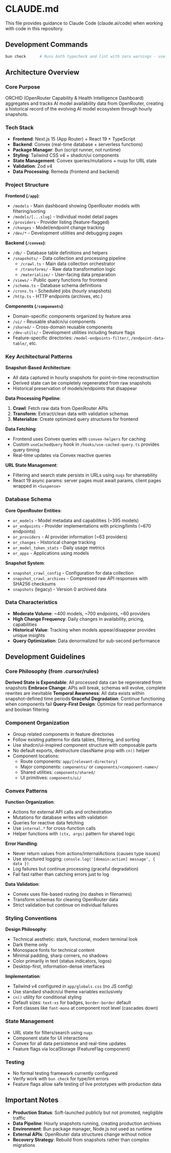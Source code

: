 # CLAUDE.md

This file provides guidance to Claude Code (claude.ai/code) when working with code in this repository.

## Development Commands

```bash
bun check      # Runs both typecheck and lint with zero warnings - use this to verify your work
```

## Architecture Overview

### Core Purpose

ORCHID (OpenRouter Capability & Health Intelligence Dashboard) aggregates and tracks AI model availability data from OpenRouter, creating a historical record of the evolving AI model ecosystem through hourly snapshots.

### Tech Stack

- **Frontend**: Next.js 15 (App Router) + React 19 + TypeScript
- **Backend**: Convex (real-time database + serverless functions)
- **Package Manager**: Bun (script runner, not runtime)
- **Styling**: Tailwind CSS v4 + shadcn/ui components
- **State Management**: Convex queries/mutations + nuqs for URL state
- **Validation**: Zod v4
- **Data Processing**: Remeda (frontend and backend)

### Project Structure

**Frontend (`/app`)**:

- `/models` - Main dashboard showing OpenRouter models with filtering/sorting
- `/models/[...slug]` - Individual model detail pages
- `/providers` - Provider listing (feature-flagged)
- `/changes` - Model/endpoint change tracking
- `/dev/*` - Development utilities and debugging pages

**Backend (`/convex`)**:

- `/db/` - Database table definitions and helpers
- `/snapshots/` - Data collection and processing pipeline
  - `/crawl.ts` - Main data collection orchestrator
  - `/transforms/` - Raw data transformation logic
  - `/materialize/` - User-facing data preparation
- `/views/` - Public query functions for frontend
- `/schema.ts` - Database schema definitions
- `/crons.ts` - Scheduled jobs (hourly snapshots)
- `/http.ts` - HTTP endpoints (archives, etc.)

**Components (`/components`)**:

- Domain-specific components organized by feature area
- `/ui/` - Reusable shadcn/ui components
- `/shared/` - Cross-domain reusable components
- `/dev-utils/` - Development utilities including feature flags
- Feature-specific directories: `/model-endpoints-filter/`, `/endpoint-data-table/`, etc.

### Key Architectural Patterns

**Snapshot-Based Architecture**:

- All data captured in hourly snapshots for point-in-time reconstruction
- Derived state can be completely regenerated from raw snapshots
- Historical preservation of models/endpoints that disappear

**Data Processing Pipeline**:

1. **Crawl**: Fetch raw data from OpenRouter APIs
2. **Transform**: Extract/clean data with validation schemas
3. **Materialize**: Create optimized query structures for frontend

**Data Fetching**:

- Frontend uses Convex queries with `convex-helpers` for caching
- Custom `useCachedQuery` hook in `/hooks/use-cached-query.ts` provides query timing
- Real-time updates via Convex reactive queries

**URL State Management**:

- Filtering and search state persists in URLs using `nuqs` for shareability
- React 19 async params: server pages must await params, client pages wrapped in `<Suspense>`

### Database Schema

**Core OpenRouter Entities**:

- `or_models` - Model metadata and capabilities (~395 models)
- `or_endpoints` - Provider implementations with pricing/limits (~670 endpoints)
- `or_providers` - AI provider information (~63 providers)
- `or_changes` - Historical change tracking
- `or_model_token_stats` - Daily usage metrics
- `or_apps` - Applications using models

**Snapshot System**:

- `snapshot_crawl_config` - Configuration for data collection
- `snapshot_crawl_archives` - Compressed raw API responses with SHA256 checksums
- `snapshots` (legacy) - Version 0 archived data

### Data Characteristics

- **Moderate Volume**: ~400 models, ~700 endpoints, ~60 providers
- **High Change Frequency**: Daily changes in availability, pricing, capabilities
- **Historical Value**: Tracking when models appear/disappear provides unique insights
- **Query Optimization**: Data denormalized for sub-second performance

## Development Guidelines

### Core Philosophy (from .cursor/rules)

**Derived State is Expendable**: All processed data can be regenerated from snapshots
**Embrace Change**: APIs will break, schemas will evolve, complete rewrites are inevitable
**Temporal Awareness**: All data exists within snapshot-defined time periods
**Graceful Degradation**: Continue functioning when components fail
**Query-First Design**: Optimize for read performance and boolean filtering

### Component Organization

- Group related components in feature directories
- Follow existing patterns for data tables, filtering, and sorting
- Use shadcn/ui-inspired component structure with composable parts
- No default exports, destructure className prop with `cn()` helper
- Component locations:
  - Route components: `app/[relevant-directory]`
  - Major components: `components/` or `components/<component-name>/`
  - Shared utilities: `components/shared/`
  - UI primitives: `components/ui/`

### Convex Patterns

**Function Organization**:

- Actions for external API calls and orchestration
- Mutations for database writes with validation
- Queries for reactive data fetching
- Use `internal.*` for cross-function calls
- Helper functions with `(ctx, args)` pattern for shared logic

**Error Handling**:

- Never return values from actions/internalActions (causes type issues)
- Use structured logging: `console.log('[domain:action] message', { data })`
- Log failures but continue processing (graceful degradation)
- Fail fast rather than catching errors just to log

**Data Validation**:

- Convex uses file-based routing (no dashes in filenames)
- Transform schemas for cleaning OpenRouter data
- Strict validation but continue on individual failures

### Styling Conventions

**Design Philosophy**:

- Technical aesthetic: stark, functional, modern terminal look
- Dark theme only
- Monospace fonts for technical content
- Minimal padding, sharp corners, no shadows
- Color primarily in text (status indicators, logos)
- Desktop-first, information-dense interfaces

**Implementation**:

- Tailwind v4 configured in `app/globals.css` (no JS config)
- Use standard shadcn/ui theme variables exclusively
- `cn()` utility for conditional styling
- Default sizes: `text-xs` for badges, `border-border` default
- Font classes like `font-mono` at component root level (cascades down)

### State Management

- URL state for filters/search using `nuqs`
- Component state for UI interactions
- Convex for all data persistence and real-time updates
- Feature flags via localStorage (FeatureFlag component)

### Testing

- No formal testing framework currently configured
- Verify work with `bun check` for type/lint errors
- Feature flags allow safe testing of live prototypes with production data

## Important Notes

- **Production Status**: Soft-launched publicly but not promoted, negligible traffic
- **Data Pipeline**: Hourly snapshots running, creating production archives
- **Environment**: Bun package manager, Node.js not used as runtime
- **External APIs**: OpenRouter data structures change without notice
- **Recovery Strategy**: Rebuild from snapshots rather than complex migrations
